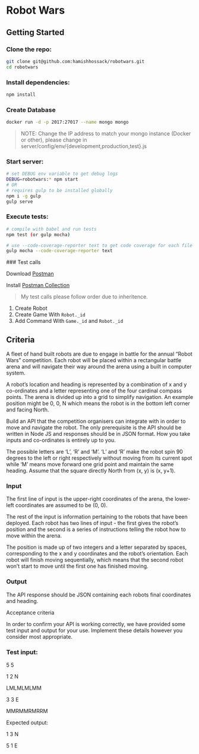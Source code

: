 # Robot Wars

## Getting Started

### Clone the repo:
```sh
git clone git@github.com:hamishhossack/robotwars.git
cd robotwars
```

### Install dependencies:
```sh
npm install
```

### Create Database
```sh
docker run -d -p 2017:27017 --name mongo mongo
```
> NOTE: Change the IP address to match your mongo instance (Docker or other), please change in server/config/env/{development,production,test}.js

### Start server:
```sh
# set DEBUG env variable to get debug logs
DEBUG=robotwars:* npm start
# OR
# requires gulp to be installed globally
npm i -g gulp
gulp serve
```

### Execute tests:
```sh
# compile with babel and run tests
npm test (or gulp mocha)

# use --code-coverage-reporter text to get code coverage for each file
gulp mocha --code-coverage-reporter text
```

### Test calls

Download [Postman](https://www.getpostman.com/)

Install [Postman Collection](https://www.getpostman.com/collections/7fe888e473c80a2aa7fc)

> My test calls please follow order due to inheritence.

1. Create Robot
2. Create Game With `Robot._id`
3. Add Command With `Game._id` and `Robot._id`

## Criteria

A fleet of hand built robots are due to engage in battle for the annual “Robot Wars” competition. Each robot will be placed within a rectangular battle arena and will navigate their way around the arena using a built in computer system.

A robot’s location and heading is represented by a combination of x and y co-ordinates and a letter representing one of the four cardinal compass points. The arena is divided up into a grid to simplify navigation. An example position might be 0, 0, N which means the robot is in the bottom left corner and facing North.

Build an API that the competition organisers can integrate with in order to move and navigate the robot. The only prerequisite is the API should be written in Node JS and responses should be in JSON format. How you take inputs and co-ordinates is entirely up to you.

The possible letters are ‘L’, ‘R’ and ‘M’. ‘L’ and ‘R’ make the robot spin 90 degrees to the left or right respectively without moving from its current spot while ‘M’ means move forward one grid point and maintain the same heading. Assume that the square directly North from (x, y) is (x, y+1).

### Input

The first line of input is the upper-right coordinates of the arena, the lower-left coordinates are assumed to be (0, 0).

The rest of the input is information pertaining to the robots that have been deployed. Each robot has two lines of input - the first gives the robot’s position and the second is a series of instructions telling the robot how to move within the arena.

The position is made up of two integers and a letter separated by spaces, corresponding to the x and y coordinates and the robot’s orientation. Each robot will finish moving sequentially, which means that the second robot won’t start to move until the first one has finished moving.

### Output

The API response should be JSON containing each robots final coordinates and heading.

Acceptance criteria

In order to confirm your API is working correctly, we have provided some test input and output for your use. Implement these details however you consider most appropriate.

### Test input:

5 5

1 2 N

LMLMLMLMM

3 3 E

MMRMMRMRRM

Expected output:

1 3 N

5 1 E
